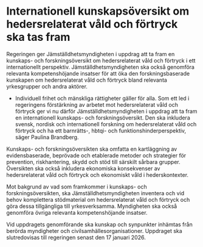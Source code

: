 # Internationell kunskapsöversikt om hedersrelaterat våld och förtryck ska tas fram

Regeringen ger Jämställdhetsmyndigheten i uppdrag att ta fram en kunskaps- och forskningsöversikt om hedersrelaterat våld och förtryck i ett internationellt perspektiv. Jämställdhetsmyndigheten ska också genomföra relevanta kompetenshöjande insatser för att öka den forskningsbaserade kunskapen om hedersrelaterat våld och förtryck bland relevanta yrkesgrupper och andra aktörer.

- Individuell frihet och mänskliga rättigheter gäller för alla. Som ett led i regeringens förstärkning av arbetet mot hedersrelaterat våld och förtryck ger vi nu därför Jämställdhetsmyndigheten i uppdrag att ta fram en internationell kunskaps- och forskningsöversikt. Den ska inkludera svensk, nordisk och internationell forskning om hedersrelaterat våld och förtryck och ha ett barnrätts-, hbtqi- och funktionshinderperspektiv, säger Paulina Brandberg.

Kunskaps- och forskningsöversikten ska omfatta en kartläggning av evidensbaserade, beprövade och etablerade metoder och strategier för prevention, riskhantering, skydd och stöd till särskilt sårbara grupper. Översikten ska också inkludera ekonomiska konsekvenser av hedersrelaterat våld och förtryck och ekonomiskt våld i hederskontexter.

Mot bakgrund av vad som framkommer i kunskaps- och forskningsöversikten, ska Jämställdhetsmyndigheten inventera och vid behov komplettera stödmaterial om hedersrelaterat våld och förtryck och göra dessa tillgängliga till yrkesverksamma. Myndigheten ska också genomföra övriga relevanta kompetenshöjande insatser.

Vid uppdragets genomförande ska kunskap och synpunkter inhämtas från berörda myndigheter och civilsamhällesorganisationer. Uppdraget ska slutredovisas till regeringen senast den 17 januari 2026.
